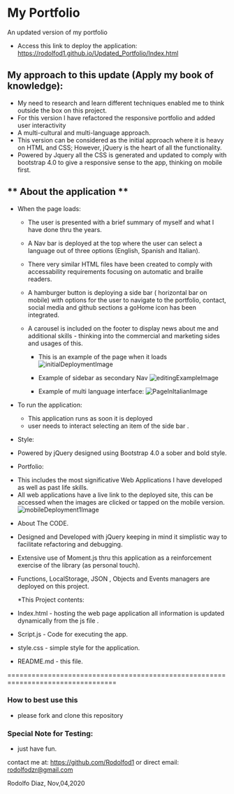 # My Portfolio 
An updated version of my portfolio 
  - Access this link to deploy the application:
    <https://rodolfod1.github.io/Updated_Portfolio/Index.html>

## My approach to this update  (Apply my book of knowledge):
- My need to research and learn different techniques enabled me to think outside the box on this project.
- For this version I have refactored the responsive portfolio and added user interactivity 
- A multi-cultural and multi-language approach.
- This version can be considered as the initial approach where it is heavy on HTML and CSS; However, jQuery is the heart of all the functionality. 
- Powered by Jquery all the CSS is generated and updated to comply with bootstrap 4.0 to give a responsive sense to the app, thinking on mobile first. 



## **  About the application **
* When the page loads:
  - The user is presented with a brief summary of myself and what I have done thru the years.
  - A Nav bar is deployed at the top where the user can select a language out of three options (English, Spanish and Italian).
  - There very similar HTML files have been created to comply with accessability requirements focusing on automatic and braille readers.
  - A hamburger button is deploying a side bar ( horizontal bar on mobile) with options for the user to navigate to the portfolio, contact, social media and github sections a goHome icon has been integrated.
  - A carousel is included on the footer to display news about me and additional skills - thinking into the commercial and marketing sides and usages of this.  
    
    - This is an example of the page when it loads 
    ![initialDeploymentImage](assets/landingPage.jpg)

    - Example of sidebar as secondary Nav
    ![editingExampleImage](assets/SideBar.jpg) 

    - Example of multi language interface:
    ![PageInItalianImage](assets/Italianver.jpg)
 

* To run the application:
  - This application runs as soon it is deployed
  - user needs to interact selecting an item of the side bar .

* Style:
- Powered by jQuery designed using Bootstrap 4.0 a sober and bold style.

* Portfolio:
- This includes the most significative Web Applications I have developed as well as past life skills. 
- All web applications have a live link to the deployed site, this can be accessed when the images are clicked or tapped on the mobile version. 
   ![mobileDeployment1Image](assets/Portfolioview.jpg)
   
 
 * About The CODE. 
  - Designed and Developed with jQuery keeping in mind it simplistic way to facilitate refactoring and debugging. 
  - Extensive use of Moment.js thru this application as a reinforcement exercise of the library (as personal touch).
  - Functions, LocalStorage, JSON , Objects and Events managers are deployed on this project. 
  
  

    *This Project contents:
  - Index.html - hosting the web page application all information is updated dynamically from the js file .
  - Script.js - Code for executing the app. 
  - style.css - simple style for the application.
  - README.md - this file.  
 
  =================================================================================
  ### How to best use this 
   - please fork and clone this repository

  ### Special Note for Testing:
  - just have fun.

 contact me at:
 https://github.com/Rodolfod1
 or direct email: rodolfodzr@gmail.com

 Rodolfo Diaz, Nov,04,2020


